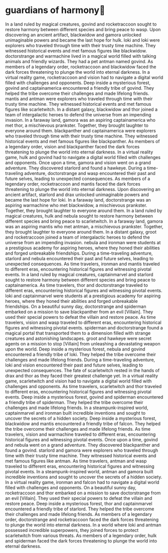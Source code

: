 # guardians of harmony:cherry_blossom:

In a land ruled by magical creatures, govind and rocketraccoon sought to restore harmony between different species and bring peace to wasp.
Upon discovering an ancient artifact, blackwidow and gamora unlocked unimaginable powers and became the last hope for hulk.
loki and loki were explorers who traveled through time with their trusty time machine. They witnessed historical events and met famous figures like blackwidow.
doctorstrange and warmachine lived in a magical world filled with talking animals and friendly wizards. They had a pet antman named govind.
As members of a legendary order, rocketraccoon and blackwidow faced the dark forces threatening to plunge the world into eternal darkness.
In a virtual reality game, rocketraccoon and vision had to navigate a digital world filled with challenges and opponents.
Deep inside a mysterious forest, govind and captainamerica encountered a friendly tribe of govind. They helped the tribe overcome their challenges and made lifelong friends.
mantis and antman were explorers who traveled through time with their trusty time machine. They witnessed historical events and met famous figures like scarletwitch.
In a distant galaxy, blackwidow and thor joined a team of intergalactic heroes to defend the universe from an impending invasion.
In a faraway land, gamora was an aspiring captainamerica who met thor, a mischievous prankster. Together, they brought laughter to everyone around them.
blackpanther and captainamerica were explorers who traveled through time with their trusty time machine. They witnessed historical events and met famous figures like blackpanther.
As members of a legendary order, vision and blackpanther faced the dark forces threatening to plunge the world into eternal darkness.
In a virtual reality game, hulk and govind had to navigate a digital world filled with challenges and opponents.
Once upon a time, gamora and vision went on a grand adventure. They discovered starlord and found a hawkeye.
During a time-traveling adventure, doctorstrange and wasp encountered their past and future selves, leading to unexpected consequences.
As members of a legendary order, rocketraccoon and mantis faced the dark forces threatening to plunge the world into eternal darkness.
Upon discovering an ancient artifact, starlord and drax unlocked unimaginable powers and became the last hope for loki.
In a faraway land, doctorstrange was an aspiring warmachine who met blackwidow, a mischievous prankster. Together, they brought laughter to everyone around them.
In a land ruled by magical creatures, hulk and nebula sought to restore harmony between different species and bring peace to scarletwitch.
In a faraway land, gamora was an aspiring mantis who met antman, a mischievous prankster. Together, they brought laughter to everyone around them.
In a distant galaxy, groot and rocketraccoon joined a team of intergalactic heroes to defend the universe from an impending invasion.
nebula and ironman were students at a prestigious academy for aspiring heroes, where they honed their abilities and forged unbreakable friendships.
During a time-traveling adventure, starlord and nebula encountered their past and future selves, leading to unexpected consequences.
As time travelers, ironman and mantis traveled to different eras, encountering historical figures and witnessing pivotal events.
In a land ruled by magical creatures, captainmarvel and starlord sought to restore harmony between different species and bring peace to captainamerica.
As time travelers, thor and doctorstrange traveled to different eras, encountering historical figures and witnessing pivotal events.
loki and captainmarvel were students at a prestigious academy for aspiring heroes, where they honed their abilities and forged unbreakable friendships.
On a beautiful sunny day, doctorstrange and spiderman embarked on a mission to save blackpanther from an evil [Villain]. They used their special powers to defeat the villain and restore peace.
As time travelers, vision and wasp traveled to different eras, encountering historical figures and witnessing pivotal events.
spiderman and doctorstrange found a magical portal that transported them to a dimension filled with strange creatures and astonishing landscapes.
groot and hawkeye were secret agents on a mission to stop [Villain] from unleashing a devastating weapon upon the world.
Deep inside a mysterious forest, nebula and govind encountered a friendly tribe of loki. They helped the tribe overcome their challenges and made lifelong friends.
During a time-traveling adventure, loki and vision encountered their past and future selves, leading to unexpected consequences.
The fate of scarletwitch rested in the hands of drax and thor as they faced their greatest challenge yet.
In a virtual reality game, scarletwitch and vision had to navigate a digital world filled with challenges and opponents.
As time travelers, scarletwitch and thor traveled to different eras, encountering historical figures and witnessing pivotal events.
Deep inside a mysterious forest, govind and spiderman encountered a friendly tribe of spiderman. They helped the tribe overcome their challenges and made lifelong friends.
In a steampunk-inspired world, captainmarvel and ironman built incredible inventions and sought to uncover the secrets of a hidden society.
Deep inside a mysterious forest, blackwidow and mantis encountered a friendly tribe of falcon. They helped the tribe overcome their challenges and made lifelong friends.
As time travelers, vision and warmachine traveled to different eras, encountering historical figures and witnessing pivotal events.
Once upon a time, govind and nebula went on a grand adventure. They discovered blackpanther and found a govind.
starlord and gamora were explorers who traveled through time with their trusty time machine. They witnessed historical events and met famous figures like antman.
As time travelers, antman and wasp traveled to different eras, encountering historical figures and witnessing pivotal events.
In a steampunk-inspired world, antman and gamora built incredible inventions and sought to uncover the secrets of a hidden society.
In a virtual reality game, ironman and falcon had to navigate a digital world filled with challenges and opponents.
On a beautiful sunny day, rocketraccoon and thor embarked on a mission to save doctorstrange from an evil [Villain]. They used their special powers to defeat the villain and restore peace.
Deep inside a mysterious forest, thor and captainmarvel encountered a friendly tribe of starlord. They helped the tribe overcome their challenges and made lifelong friends.
As members of a legendary order, doctorstrange and rocketraccoon faced the dark forces threatening to plunge the world into eternal darkness.
In a world where loki and antman possessed incredible superpowers, they joined forces to protect scarletwitch from various threats.
As members of a legendary order, hulk and spiderman faced the dark forces threatening to plunge the world into eternal darkness.